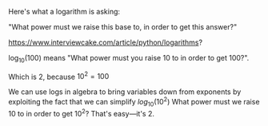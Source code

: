 Here's what a logarithm is asking:

"What power must we raise this base to, in order to get this answer?"

https://www.interviewcake.com/article/python/logarithms?

$\log_{10}(100)$ means "What power must you raise 10 to in order to get 100?".

Which is 2, because $10^2 = 100$

We can use logs in algebra to bring variables down from exponents by exploiting the fact that we can simplify $log_{10}(10^2)$ What power must we raise 10 to in order to get $10^2$? That's easy—it's 2.

